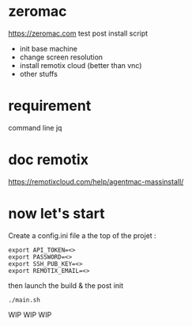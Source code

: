 # zeromac

https://zeromac.com test post install script

- init base machine
- change screen resolution
- install remotix cloud (better than vnc)
- other stuffs

# requirement

command line jq

# doc remotix

https://remotixcloud.com/help/agentmac-massinstall/

# now let's start

Create a config.ini file a the top of the projet :

	export API_TOKEN=<>
	export PASSWORD=<>
	export SSH_PUB_KEY=<>	
	export REMOTIX_EMAIL=<>

then launch the build & the post init

	./main.sh


WIP WIP WIP

